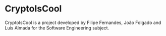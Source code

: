 # CryptoIsCool

CryptoIsCool is a project developed by Filipe Fernandes, João Folgado and Luis Almada for the Software Engineering subject.
